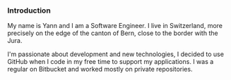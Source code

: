 ### Introduction
My name is Yann and I am a Software Engineer. I live in Switzerland, more precisely on the edge of the canton of Bern, close to the border with the Jura.

I'm passionate about development and new technologies, I decided to use GitHub when I code in my free time to support my applications. I was a regular on Bitbucket and worked mostly on private repositories.

